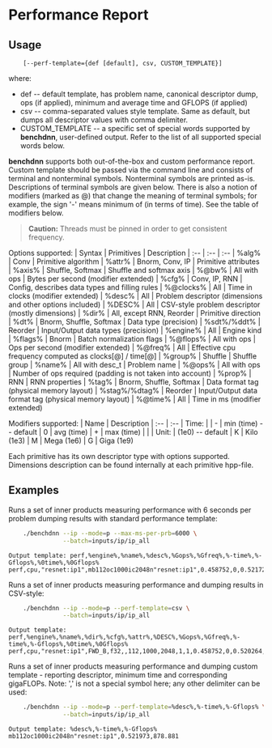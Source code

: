 # Performance Report

## Usage
```
    [--perf-template={def [default], csv, CUSTOM_TEMPLATE}]
```

where:
 - def -- default template, has problem name, canonical descriptor dump, ops
            (if applied), minimum and average time and GFLOPS (if applied)
 - csv -- comma-separated values style template. Same as default, but dumps
            all descriptor values with comma delimiter.
 - CUSTOM_TEMPLATE -- a specific set of special words supported by **benchdnn**,
            user-defined output. Refer to the list of all supported special
            words below.


**benchdnn** supports both out-of-the-box and custom performance report.
Custom template should be passed via the command line and consists of terminal
and nonterminal symbols.
Nonterminal symbols are printed as-is.
Descriptions of terminal symbols are given below.
There is also a notion of modifiers (marked as @) that change the meaning of
terminal symbols; for example, the sign '-' means minimum of (in terms of time).
See the table of modifiers below.

> **Caution:** Threads must be pinned in order to get consistent frequency.

Options supported:
| Syntax        | Primitives               | Description
| :--           | :--                      | :--
| %alg%         | Conv                     | Primitive algorithm
| %attr%        | Bnorm, Conv, IP          | Primitive attributes
| %axis%        | Shuffle, Softmax         | Shuffle and softmax axis
| %@bw%         | All with ops             | Bytes per second (modifier extended)
| %cfg%         | Conv, IP, RNN            | Config, describes data types and filling rules
| %@clocks%     | All                      | Time in clocks (modifier extended)
| %desc%        | All                      | Problem descriptor (dimensions and other options included)
| %DESC%        | All                      | CSV-style problem descriptor (mostly dimensions)
| %dir%         | All, except RNN, Reorder | Primitive direction
| %dt%          | Bnorm, Shuffle, Softmax  | Data type (precision)
| %sdt%/%ddt%   | Reorder                  | Input/Output data types (precision)
| %engine%      | All                      | Engine kind
| %flags%       | Bnorm                    | Batch normalization flags
| %@flops%      | All with ops             | Ops per second (modifier extended)
| %@freq%       | All                      | Effective cpu frequency computed as clocks[@] / time[@]
| %group%       | Shuffle                  | Shuffle group
| %name%        | All with desc_t          | Problem name
| %@ops%        | All with ops             | Number of ops required (padding is not taken into account)
| %prop%        | RNN                      | RNN properties
| %tag%         | Bnorm, Shuffle, Softmax  | Data format tag (physical memory layout)
| %stag%/%dtag% | Reorder                  | Input/Output data format tag (physical memory layout)
| %@time%       | All                      | Time in ms (modifier extended)

Modifiers supported:
| Name  | Description
| :--   | :--
| Time: |
| -     | min (time) -- default
| 0     | avg (time)
| +     | max (time)
|       |
| Unit: |      (1e0) -- default
| K     | Kilo (1e3)
| M     | Mega (1e6)
| G     | Giga (1e9)

Each primitive has its own descriptor type with options supported. Dimensions
description can be found internally at each primitive hpp-file.


## Examples

Runs a set of inner products measuring performance with 6 seconds per problem
dumping results with standard performance template:
``` sh
    ./benchdnn --ip --mode=p --max-ms-per-prb=6000 \
               --batch=inputs/ip/ip_all
```
```
Output template: perf,%engine%,%name%,%desc%,%Gops%,%Gfreq%,%-time%,%-Gflops%,%0time%,%0Gflops%
perf,cpu,"resnet:ip1",mb112oc1000ic2048n"resnet:ip1",0.458752,0,0.521729,879.293,0.576451,795.822
```

Runs a set of inner products measuring performance and dumping results in
CSV-style:
``` sh
    ./benchdnn --ip --mode=p --perf-template=csv \
               --batch=inputs/ip/ip_all
```
```
Output template: perf,%engine%,%name%,%dir%,%cfg%,%attr%,%DESC%,%Gops%,%Gfreq%,%-time%,%-Gflops%,%0time%,%0Gflops%
perf,cpu,"resnet:ip1",FWD_B,f32,,112,1000,2048,1,1,0.458752,0,0.520264,881.768,0.564043,813.328
```

Runs a set of inner products measuring performance and dumping custom template -
reporting descriptor, minimum time and corresponding gigaFLOPs. Note: ',' is
not a special symbol here; any other delimiter can be used:
``` sh
    ./benchdnn --ip --mode=p --perf-template=%desc%,%-time%,%-Gflops% \
               --batch=inputs/ip/ip_all
```
```
Output template: %desc%,%-time%,%-Gflops%
mb112oc1000ic2048n"resnet:ip1",0.521973,878.881
```
